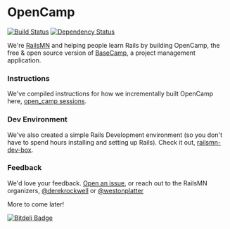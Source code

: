 OpenCamp
========

[![Build Status](https://travis-ci.org/railsmn/open_camp.png?branch=travis)](https://travis-ci.org/railsmn/open_camp) [![Dependency Status](https://gemnasium.com/railsmn/open_camp.png)](https://gemnasium.com/railsmn/open_camp)

We're [RailsMN](http://rails.mn) and helping people learn Rails by building OpenCamp, the free & open source version of [BaseCamp](http://basecamp.com/), a project management application. 

### Instructions  
We've compiled instructions for how we incrementally built OpenCamp here, [open_camp sessions](https://github.com/railsmn/schedule/tree/master/open_camp).  

### Dev Environment
We've also created a simple Rails Development environment (so you don't have to spend hours installing and setting up Rails). Check it out, [railsmn-dev-box](https://github.com/railsmn/railsmn-dev-box).  

### Feedback  
We'd love your feedback. [Open an issue](https://github.com/railsmn/open_camp/issues), or reach out to the RailsMN organizers, [@derekrockwell](https://twitter.com/derekrockwell) or [@westonplatter](http://twitter.com/westonplatter)

More to come later!


[![Bitdeli Badge](https://d2weczhvl823v0.cloudfront.net/railsmn/open_camp/trend.png)](https://bitdeli.com/free "Bitdeli Badge")

